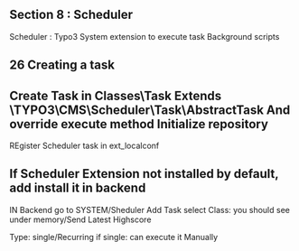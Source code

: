## Section 8 : Scheduler

Scheduler : Typo3 System extension to execute task
Background scripts

## 26 Creating a task

Create Task in Classes\Task
Extends \TYPO3\CMS\Scheduler\Task\AbstractTask
And override execute method
Initialize repository
--
REgister Scheduler task in ext_localconf

If Scheduler Extension not installed by default, add install it in backend
--
IN Backend go to SYSTEM/Sheduler
Add Task
select Class: you should see under memory/Send  Latest Highscore

Type: single/Recurring
if single: can execute it Manually